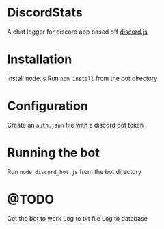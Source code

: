 # DiscordStats
A chat logger for discord app based off <a href="https://github.com/hydrabolt/discord.js/">discord.js</a>


# Installation
Install node.js
Run `npm install` from the bot directory


# Configuration
Create an `auth.json` file with a discord bot token

# Running the bot
Run `node discord_bot.js` from the bot directory

# @TODO
Get the bot to work
Log to txt file
Log to database
